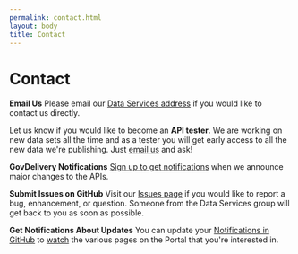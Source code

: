 ```yaml
---
permalink: contact.html
layout: body
title: Contact
---
```


# Contact

**Email Us**
Please email our [Data Services address](mailto:DataServices@trade.gov) if you would like to contact us directly.

Let us know if you would like to become an **API tester**.  We are working on new data sets all the time and as a tester you will get early access to all the new data we're publishing.  Just [email us](mailto:DataServices@trade.gov) and ask!

**GovDelivery Notifications**
[Sign up to get notifications](https://public.govdelivery.com/accounts/USITATRADE/subscriber/new?topic_id=USITATRADE_1704 ) when we announce major changes to the APIs.

**Submit Issues on GitHub**
Visit our [Issues page](https://github.com/InternationalTradeAdministration/developerportal/issues) if you would like to report a bug, enhancement, or question.  Someone from the Data Services group will get back to you as soon as possible.

**Get Notifications About Updates**
You can update your [Notifications in GitHub](https://github.com/settings/notifications) to [watch](https://github.com/watching) the various pages on the Portal that you're interested in.
